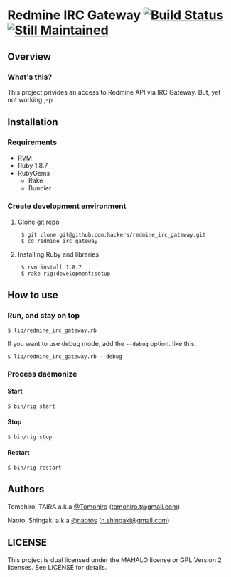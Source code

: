 Redmine IRC Gateway [![Build Status](https://secure.travis-ci.org/hackers/redmine_irc_gateway.png)](http://travis-ci.org/hackers/redmine_irc_gateway) [![Still Maintained](http://stillmaintained.com/hackers/redmine_irc_gateway.png)](http://stillmaintained.com/hackers/redmine_irc_gateway)
================================================================================


Overview
-------------------------------------------------------------------------------

### What's this?

This project privides an access to Redmine API via IRC Gateway.
But, yet not working ;-p


Installation
-------------------------------------------------------------------------------

### Requirements

- RVM
- Ruby 1.8.7
- RubyGems
    - Rake
    - Bundler


### Create development environment

1. Clone git repo

        $ git clone git@github.com:hackers/redmine_irc_gateway.git
        $ cd redmine_irc_gateway

2. Installing Ruby and libraries

        $ rvm install 1.8.7
        $ rake rig:development:setup


How to use
-------------------------------------------------------------------------------

### Run, and stay on top

    $ lib/redmine_irc_gateway.rb

If you want to use debug mode, add the `--debug` option. like this.

    $ lib/redmine_irc_gateway.rb --debug


### Process daemonize

#### Start

    $ bin/rig start

#### Stop

    $ bin/rig stop

#### Restart

    $ bin/rig restart


Authors
-------------------------------------------------------------------------------

Tomohiro, TAIRA a.k.a [@Tomohiro](http://twitter.com/Tomohiro) (tomohiro.t@gmail.com)

Naoto, Shingaki a.k.a [@naotos](http://twitter.com/naotos) (n.shingaki@gmail.com)


LICENSE
-------------------------------------------------------------------------------

This project is dual licensed under the MAHALO license or GPL Version 2 licenses.
See LICENSE for details.
